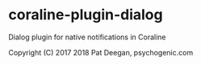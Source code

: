 # coraline-plugin-dialog
Dialog plugin for native notifications in Coraline

Copyright (C) 2017 2018 Pat Deegan, psychogenic.com


